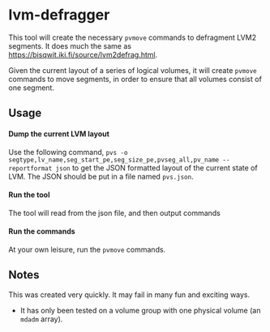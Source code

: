 # lvm-defragger

This tool will create the necessary `pvmove` commands to defragment LVM2 segments. It does much the same as https://bisqwit.iki.fi/source/lvm2defrag.html. 

Given the current layout of a series of logical volumes, it will create `pvmove` commands to move segments, in order to ensure that all volumes consist of one segment.

## Usage

#### Dump the current LVM layout

Use the following command, `pvs -o segtype,lv_name,seg_start_pe,seg_size_pe,pvseg_all,pv_name --reportformat json` to get the JSON formatted layout of the current state of LVM. The JSON should be put in a file named `pvs.json`.

#### Run the tool

The tool will read from the json file, and then output commands

#### Run the commands

At your own leisure, run the `pvmove` commands.

## Notes

This was created very quickly. It may fail in many fun and exciting ways. 

* It has only been tested on a volume group with one physical volume (an `mdadm` array).
